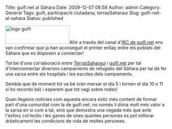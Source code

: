 Title: guifi.net al Sàhara
Date: 2009-12-07 08:59
Author: admin
Category: General
Tags: guifi, participació ciutadana, terrasSaharaui
Slug: guifi-net-al-sahara
Status: published

<img src="http://gil.badall.net/wp-content/uploads/2007/10/logo-guifi.png" title="logo guifi" class="alignright size-full wp-image-220" width="200" height="58" alt="logo guifi" />Ahir a través del canal d'[IRC de guifi.net](http://guifi.net/xat "Pàgina de guifi.net on s'explica com connectar-se al xat de guifi.net") ens van confirmar que ja han aconseguit el primer enllaç entre els poblats del Sàhara que es disposen a connectar!

Tot bé d'una col·laboració entre [TerrasSaharaui](http://www.barrinet.net/associacions/humanitaries/Terrassa/TERRASSAHARAUI/1.html "Lloc web de TerrasSaharaui una ONG de cooperació internacional") i [guifi.net](http://guifi.net "Pàgina web del projecte guifi.net") per tal d'interconnectar diversos campaments de refugiats del Sàhara per tal de fer una xarxa entre els hospitals i les escoles dels campaments.

Sembla que de moment tot va bé (van marxar el dia 5 i tornen el dia 10 o 11 si ho recordo bé) i esperem que tot vagi sobre rodes!

Quan llegeixo notícies com aquesta encara estic més content de formar part d'una comunitat com la de guifi.net, no només li dóna molt més valor a la xarxa en si com a tal, sinó que demostra una vegada més que amb l'esforç col·lectiu i les ganes de unes quantes persones es pot millorar dràsticament les condicions de vida de moltes persones.
